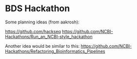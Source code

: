 # BDS Hackathon

Some planning ideas (from aakrosh):

https://github.com/hackseq
https://github.com/NCBI-Hackathons/Run_an_NCBI-style_hackathon

Another idea would be similar to this:
https://github.com/NCBI-Hackathons/Refactoring_Bioinformatics_Pipelines

